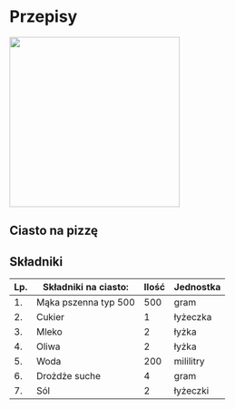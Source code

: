 # Przepisy
<img src = "imgpizzeriacdv/pizzadough.avif" width =300>

## Ciasto na pizzę
## Składniki
|Lp.| Składniki na ciasto:                                     | Ilość  | Jednostka |
|---|----------------------------------------------------------|--------|-----------|
|1. |Mąka pszenna typ 500                                      | 500    | gram      |
|2. |Cukier                                                    | 1      | łyżeczka  |
|3. |Mleko                                                     | 2      | łyżka     |
|4. |Oliwa                                                     | 2      | łyżka     |
|5. |Woda                                                      | 200    | mililitry |
|6. |Drożdże suche                                             | 4      | gram      |
|7. |Sól                                                       | 2      | łyżeczki  |
